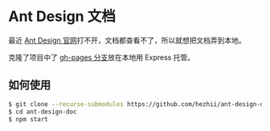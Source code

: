 # Ant Design 文档

最近 [Ant Design 官网](https://ant.design/)打不开，文档都查看不了，所以就想把文档弄到本地。

克隆了项目中了 [gh-pages 分支](https://github.com/ant-design/ant-design/tree/gh-pages)放在本地用 Express 托管。

## 如何使用

```bash
$ git clone --recurse-submodules https://github.com/hezhii/ant-design-doc.git
$ cd ant-design-doc
$ npm start
```